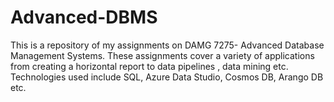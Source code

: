 # Advanced-DBMS
This is a repository of my assignments on DAMG 7275- Advanced Database Management Systems. These assignments cover a variety of applications from creating a horizontal report to data pipelines , data mining etc. Technologies used include SQL, Azure Data Studio, Cosmos DB, Arango DB etc.
